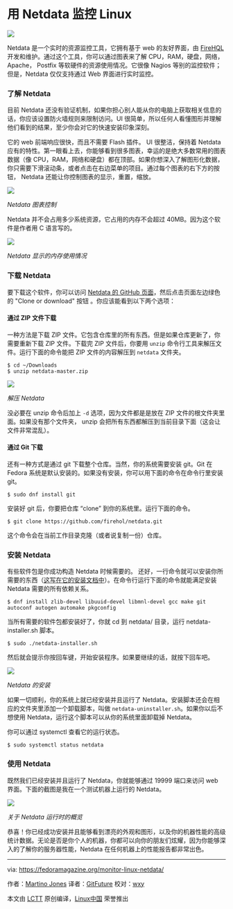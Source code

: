 用 Netdata 监控 Linux 
=======

![](https://cdn.fedoramagazine.org/wp-content/uploads/2016/06/netdata-945x400.png)

Netdata 是一个实时的资源监控工具，它拥有基于 web 的友好界面，由 [FireHQL][1] 开发和维护。通过这个工具，你可以通过图表来了解 CPU，RAM，硬盘，网络，Apache， Postfix 等软硬件的资源使用情况。它很像 Nagios 等别的监控软件；但是，Netdata 仅仅支持通过 Web 界面进行实时监控。

### 了解 Netdata

目前 Netdata 还没有验证机制，如果你担心别人能从你的电脑上获取相关信息的话，你应该设置防火墙规则来限制访问。UI 很简单，所以任何人看懂图形并理解他们看到的结果，至少你会对它的快速安装印象深刻。

它的 web 前端响应很快，而且不需要 Flash 插件。 UI 很整洁，保持着 Netdata 应有的特性。第一眼看上去，你能够看到很多图表，幸运的是绝大多数常用的图表数据（像 CPU，RAM，网络和硬盘）都在顶部。如果你想深入了解图形化数据，你只需要下滑滚动条，或者点击在右边菜单的项目。通过每个图表的右下方的按钮， Netdata 还能让你控制图表的显示，重置，缩放。

![](https://fedoramagazine.org/wp-content/uploads/2016/06/Capture-1.png)

*Netdata 图表控制*

Netdata 并不会占用多少系统资源，它占用的内存不会超过 40MB。因为这个软件是作者用 C 语言写的。

![](https://fedoramagazine.org/wp-content/uploads/2016/06/Capture.png)

*Netdata 显示的内存使用情况*

### 下载 Netdata

要下载这个软件，你可以访问 [Netdata 的 GitHub 页面][2]，然后点击页面左边绿色的 "Clone or download" 按钮 。你应该能看到以下两个选项：

#### 通过 ZIP 文件下载

一种方法是下载 ZIP 文件。它包含仓库里的所有东西。但是如果仓库更新了，你需要重新下载 ZIP 文件。下载完 ZIP 文件后，你要用 `unzip` 命令行工具来解压文件。运行下面的命令能把 ZIP 文件的内容解压到 `netdata` 文件夹。

```
$ cd ~/Downloads
$ unzip netdata-master.zip
```

![](https://fedoramagazine.org/wp-content/uploads/2016/06/Capture-2.png)

*解压 Netdata*

没必要在 unzip 命令后加上 `-d` 选项，因为文件都是是放在 ZIP 文件的根文件夹里面。如果没有那个文件夹， unzip 会把所有东西都解压到当前目录下面（这会让文件非常混乱）。

#### 通过 Git 下载

还有一种方式是通过 git 下载整个仓库。当然，你的系统需要安装 git。Git 在 Fedora 系统是默认安装的。如果没有安装，你可以用下面的命令在命令行里安装 git。

```
$ sudo dnf install git
```

安装好 git 后，你要把仓库 “clone” 到你的系统里。运行下面的命令。

```
$ git clone https://github.com/firehol/netdata.git
```

这个命令会在当前工作目录克隆（或者说复制一份）仓库。

### 安装 Netdata

有些软件包是你成功构造 Netdata 时候需要的。 还好，一行命令就可以安装你所需要的东西（[这写在它的安装文档中][3]）。在命令行运行下面的命令就能满足安装 Netdata 需要的所有依赖关系。

```
$ dnf install zlib-devel libuuid-devel libmnl-devel gcc make git autoconf autogen automake pkgconfig
```

当所有需要的软件包都安装好了，你就 cd 到 netdata/ 目录，运行 netdata-installer.sh 脚本。

```
$ sudo ./netdata-installer.sh
```

然后就会提示你按回车键，开始安装程序。如果要继续的话，就按下回车吧。

![](https://cdn.fedoramagazine.org/wp-content/uploads/2016/06/Capture-3-600x341.png)

*Netdata 的安装*

如果一切顺利，你的系统上就已经安装并且运行了 Netdata。安装脚本还会在相应的文件夹里添加一个卸载脚本，叫做 `netdata-uninstaller.sh`。如果你以后不想使用 Netdata，运行这个脚本可以从你的系统里面卸载掉 Netdata。

你可以通过 systemctl 查看它的运行状态。

```
$ sudo systemctl status netdata
```

### 使用 Netdata

既然我们已经安装并且运行了 Netdata，你就能够通过 19999 端口来访问 web 界面。下面的截图是我在一个测试机器上运行的 Netdata。

![](https://cdn.fedoramagazine.org/wp-content/uploads/2016/06/Capture-4-768x458.png)

*关于 Netdata 运行时的概览*

恭喜！你已经成功安装并且能够看到漂亮的外观和图形，以及你的机器性能的高级统计数据。无论是否是你个人的机器，你都可以向你的朋友们炫耀，因为你能够深入的了解你的服务器性能，Netdata 在任何机器上的性能报告都非常出色。

--------------------------------------------------------------------------------

via: https://fedoramagazine.org/monitor-linux-netdata/

作者：[Martino Jones][a]
译者：[GitFuture](https://github.com/GitFuture)
校对：[wxy](https://github.com/wxy)

本文由 [LCTT](https://github.com/LCTT/TranslateProject) 原创编译，[Linux中国](https://linux.cn/) 荣誉推出

[a]: https://fedoramagazine.org/monitor-linux-netdata/
[1]: https://firehol.org/
[2]: https://github.com/firehol/netdata
[3]: https://github.com/firehol/netdata/wiki/Installation








